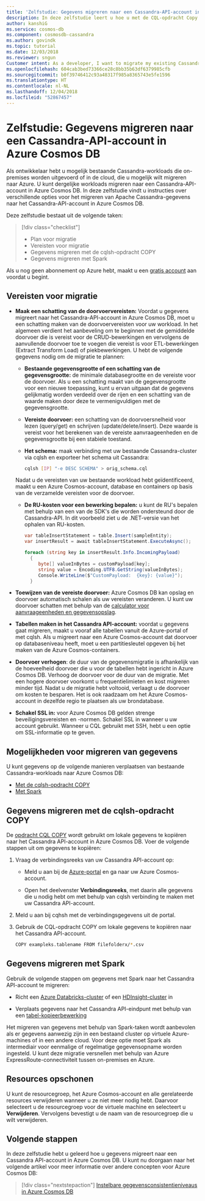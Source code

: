 ```yaml
---
title: 'Zelfstudie: Gegevens migreren naar een Cassandra-API-account in Azure Cosmos DB'
description: In deze zelfstudie leert u hoe u met de CQL-opdracht Copy en Spark gegevens van Apache Cassandra kopieert naar een Cassandra-API-account in Azure Cosmos DB.
author: kanshiG
ms.service: cosmos-db
ms.component: cosmosdb-cassandra
ms.author: govindk
ms.topic: tutorial
ms.date: 12/03/2018
ms.reviewer: sngun
Customer intent: As a developer, I want to migrate my existing Cassandra workloads to Azure Cosmos DB so that the overhead to manage resources, clusters, and garbage collection is automatically handled by Azure Cosmos DB.
ms.openlocfilehash: 604cab3bed73366ce28c8bb35b63df6379985cfb
ms.sourcegitcommit: b0f39746412c93a48317f985a8365743e5fe1596
ms.translationtype: HT
ms.contentlocale: nl-NL
ms.lasthandoff: 12/04/2018
ms.locfileid: "52867457"
---
```

# <a name="tutorial-migrate-your-data-to-cassandra-api-account-in-azure-cosmos-db"></a>Zelfstudie: Gegevens migreren naar een Cassandra-API-account in Azure Cosmos DB

Als ontwikkelaar hebt u mogelijk bestaande Cassandra-workloads die on-premises worden uitgevoerd of in de cloud, die u mogelijk wilt migreren naar Azure. U kunt dergelijke workloads migreren naar een Cassandra-API-account in Azure Cosmos DB. In deze zelfstudie vindt u instructies over verschillende opties voor het migreren van Apache Cassandra-gegevens naar het Cassandra-API-account in Azure Cosmos DB.

Deze zelfstudie bestaat uit de volgende taken:

> [!div class="checklist"]
> * Plan voor migratie
> * Vereisten voor migratie
> * Gegevens migreren met de cqlsh-opdracht COPY
> * Gegevens migreren met Spark

Als u nog geen abonnement op Azure hebt, maakt u een [gratis account](https://azure.microsoft.com/free/?WT.mc_id=A261C142F) aan voordat u begint.

## <a name="prerequisites-for-migration"></a>Vereisten voor migratie

* **Maak een schatting van de doorvoervereisten:** Voordat u gegevens migreert naar het Cassandra-API-account in Azure Cosmos DB, moet u een schatting maken van de doorvoervereisten voor uw workload. In het algemeen verdient het aanbeveling om te beginnen met de gemiddelde doorvoer die is vereist voor de CRUD-bewerkingen en vervolgens de aanvullende doorvoer toe te voegen die vereist is voor ETL-bewerkingen (Extract Transform Load) of piekbewerkingen. U hebt de volgende gegevens nodig om de migratie te plannen: 

   * **Bestaande gegevensgrootte of een schatting van de gegevensgrootte:** de minimale databasegrootte en de vereiste voor de doorvoer. Als u een schatting maakt van de gegevensgrootte voor een nieuwe toepassing, kunt u ervan uitgaan dat de gegevens gelijkmatig worden verdeeld over de rijen en een schatting van de waarde maken door deze te vermenigvuldigen met de gegevensgrootte. 

   * **Vereiste doorvoer:** een schatting van de doorvoersnelheid voor lezen (query/get) en schrijven (update/delete/insert). Deze waarde is vereist voor het berekenen van de vereiste aanvraageenheden en de gegevensgrootte bij een stabiele toestand.  

   * **Het schema:** maak verbinding met uw bestaande Cassandra-cluster via cqlsh en exporteer het schema uit Cassandra: 

     ```bash
     cqlsh [IP] "-e DESC SCHEMA" > orig_schema.cql
     ```

   Nadat u de vereisten van uw bestaande workload hebt geïdentificeerd, maakt u een Azure Cosmos-account, database en containers op basis van de verzamelde vereisten voor de doorvoer.  

   * **De RU-kosten voor een bewerking bepalen:** u kunt de RU's bepalen met behulp van een van de SDK's die worden ondersteund door de Cassandra-API. In dit voorbeeld ziet u de .NET-versie van het ophalen van RU-kosten.

     ```csharp
     var tableInsertStatement = table.Insert(sampleEntity);
     var insertResult = await tableInsertStatement.ExecuteAsync();

     foreach (string key in insertResult.Info.IncomingPayload)
       {
          byte[] valueInBytes = customPayload[key];
          string value = Encoding.UTF8.GetString(valueInBytes);
          Console.WriteLine($"CustomPayload:  {key}: {value}");
       }
     ```

* **Toewijzen van de vereiste doorvoer:** Azure Cosmos DB kan opslag en doorvoer automatisch schalen als uw vereisten veranderen. U kunt uw doorvoer schatten met behulp van de [calculator voor aanvraageenheden en gegevensopslag](https://www.documentdb.com/capacityplanner). 

* **Tabellen maken in het Cassandra API-account:** voordat u gegevens gaat migreren, maakt u vooraf alle tabellen vanuit de Azure-portal of met cqlsh. Als u migreert naar een Azure Cosmos-account dat doorvoer op databaseniveau heeft, moet u een partitiesleutel opgeven bij het maken van de Azure Cosmos-containers.

* **Doorvoer verhogen**: de duur van de gegevensmigratie is afhankelijk van de hoeveelheid doorvoer die u voor de tabellen hebt ingericht in Azure Cosmos DB. Verhoog de doorvoer voor de duur van de migratie. Met een hogere doorvoer voorkomt u frequentielimieten en kost migreren minder tijd. Nadat u de migratie hebt voltooid, verlaagt u de doorvoer om kosten te besparen. Het is ook raadzaam om het Azure Cosmos-account in dezelfde regio te plaatsen als uw brondatabase. 

* **Schakel SSL in:** voor Azure Cosmos DB gelden strenge beveiligingsvereisten en -normen. Schakel SSL in wanneer u uw account gebruikt. Wanneer u CQL gebruikt met SSH, hebt u een optie om SSL-informatie op te geven.

## <a name="options-to-migrate-data"></a>Mogelijkheden voor migreren van gegevens

U kunt gegevens op de volgende manieren verplaatsen van bestaande Cassandra-workloads naar Azure Cosmos DB:

* [Met de cqlsh-opdracht COPY](#using-cqlsh-copy-command)  
* [Met Spark](#using-spark) 

## <a name="migrate-data-using-cqlsh-copy-command"></a>Gegevens migreren met de cqlsh-opdracht COPY

De [opdracht CQL COPY](http://cassandra.apache.org/doc/latest/tools/cqlsh.html#cqlsh) wordt gebruikt om lokale gegevens te kopiëren naar het Cassandra API-account in Azure Cosmos DB. Voer de volgende stappen uit om gegevens te kopiëren:

1. Vraag de verbindingsreeks van uw Cassandra API-account op:

   * Meld u aan bij de [Azure-portal](https://portal.azure.com) en ga naar uw Azure Cosmos-account.

   * Open het deelvenster **Verbindingsreeks**, met daarin alle gegevens die u nodig hebt om met behulp van cqlsh verbinding te maken met uw Cassandra API-account.

2. Meld u aan bij cqhsh met de verbindingsgegevens uit de portal.

3. Gebruik de CQL-opdracht COPY om lokale gegevens te kopiëren naar het Cassandra API-account.

   ```bash
   COPY exampleks.tablename FROM filefolderx/*.csv 
   ```

## <a name="migrate-data-using-spark"></a>Gegevens migreren met Spark 

Gebruik de volgende stappen om gegevens met Spark naar het Cassandra API-account te migreren:

- Richt een [Azure Databricks-cluster](cassandra-spark-databricks.md) of een [HDInsight-cluster](cassandra-spark-hdinsight.md) in 

- Verplaats gegevens naar het Cassandra API-eindpunt met behulp van een [tabel-kopieerbewerking](cassandra-spark-table-copy-ops.md) 

Het migreren van gegevens met behulp van Spark-taken wordt aanbevolen als er gegevens aanwezig zijn in een bestaand cluster op virtuele Azure-machines of in een andere cloud. Voor deze optie moet Spark als intermediair voor eenmalige of regelmatige gegevensopname worden ingesteld. U kunt deze migratie versnellen met behulp van Azure ExpressRoute-connectiviteit tussen on-premises en Azure. 

## <a name="clean-up-resources"></a>Resources opschonen

U kunt de resourcegroep, het Azure Cosmos-account en alle gerelateerde resources verwijderen wanneer u ze niet meer nodig hebt. Daarvoor selecteert u de resourcegroep voor de virtuele machine en selecteert u **Verwijderen**. Vervolgens bevestigt u de naam van de resourcegroep die u wilt verwijderen.

## <a name="next-steps"></a>Volgende stappen

In deze zelfstudie hebt u geleerd hoe u gegevens migreert naar een Cassandra API-account in Azure Cosmos DB. U kunt nu doorgaan naar het volgende artikel voor meer informatie over andere concepten voor Azure Cosmos DB:

> [!div class="nextstepaction"]
> [Instelbare gegevensconsistentieniveaus in Azure Cosmos DB](../cosmos-db/consistency-levels.md)


